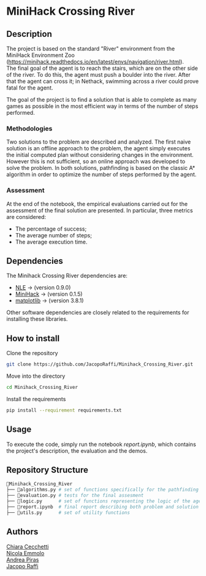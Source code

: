 # MiniHack Crossing River

## Description
The project is based on the standard "River" environment from the MiniHack Environment Zoo (https://minihack.readthedocs.io/en/latest/envs/navigation/river.html).\
The final goal of the agent is to reach the stairs, which are on the other side of the river. To do this, the agent must push a boulder into the river. After that the agent can cross it; in Nethack, swimming across a river could prove fatal for the agent.

The goal of the project is to find a solution that is able to complete as many games as possible in the most efficient way in terms of the number of steps performed.

### Methodologies
Two solutions to the problem are described and analyzed. The first naive solution is an offline approach to the problem, the agent simply executes the initial computed plan without considering changes in the environment. \
However this is not sufficient, so an online approach was developed to solve the problem. In both solutions, pathfinding is based on the classic A* algorithm in order to optimize the number of steps performed by the agent.

### Assessment
At the end of the notebook, the empirical evaluations carried out for the assessment of the final solution are presented. In particular, three metrics are considered:
* The percentage of success;
* The average number of steps;
* The average execution time.

## Dependencies
The Minihack Crossing River dependencies are:

- [NLE](https://github.com/facebookresearch/nle) -> (version 0.9.0) 
- [MiniHack](https://github.com/facebookresearch/minihack) -> (version 0.1.5)
- [matplotlib](https://github.com/matplotlib/matplotlib) -> (version 3.8.1) 

Other software dependencies are closely related to the requirements for installing these libraries.

## How to install
Clone the repository 
```bash
git clone https://github.com/JacopoRaffi/Minihack_Crossing_River.git
```

Move into the directory 
```bash
cd Minihack_Crossing_River
```

Install the requirements
```bash
pip install --requirement requirements.txt
```

## Usage
To execute the code, simply run the notebook *report.ipynb*, which contains the project's description, the evaluation and the demos.

## Repository Structure
```bash
📂Minihack_Crossing_River
├── 🐍algorithms.py # set of functions specifically for the pathfinding aspects
├── 🐍evaluation.py # tests for the final assesment 
├── 🐍logic.py      # set of functions representing the logic of the agent
├── 📒report.ipynb  # final report describing both problem and solution
├── 🐍utils.py      # set of utility functions
```

## Authors
[Chiara Cecchetti](https://github.com/cecchiara99) \
[Nicola Emmolo](https://github.com/nicolaemmolo) \
[Andrea Piras](https://github.com/aprs3) \
[Jacopo Raffi](https://github.com/JacopoRaffi) 
